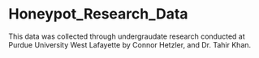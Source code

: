 # Honeypot_Research_Data
This data was collected through undergraudate research conducted at Purdue University West Lafayette by Connor Hetzler, and Dr. Tahir Khan.

